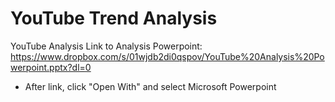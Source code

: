 # YouTube Trend Analysis
YouTube Analysis
Link to Analysis Powerpoint: https://www.dropbox.com/s/01wjdb2di0qspov/YouTube%20Analysis%20Powerpoint.pptx?dl=0
  - After link, click "Open With" and select Microsoft Powerpoint
